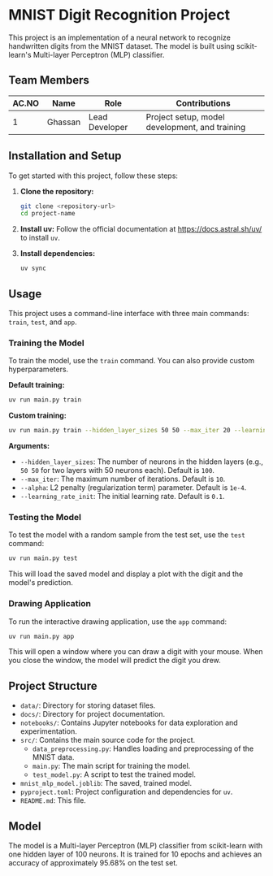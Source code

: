 # MNIST Digit Recognition Project

This project is an implementation of a neural network to recognize handwritten digits from the MNIST dataset. The model is built using scikit-learn's Multi-layer Perceptron (MLP) classifier.

## Team Members

| AC.NO | Name | Role | Contributions |
|----|------|------|---------------|
| 1 | Ghassan | Lead Developer | Project setup, model development, and training |

## Installation and Setup

To get started with this project, follow these steps:

1.  **Clone the repository:**
    ```bash
    git clone <repository-url>
    cd project-name
    ```

2.  **Install uv:**
    Follow the official documentation at https://docs.astral.sh/uv/ to install `uv`.

3.  **Install dependencies:**
    ```bash
    uv sync
    ```

## Usage

This project uses a command-line interface with three main commands: `train`, `test`, and `app`.

### Training the Model

To train the model, use the `train` command. You can also provide custom hyperparameters.

**Default training:**
```bash
uv run main.py train
```

**Custom training:**
```bash
uv run main.py train --hidden_layer_sizes 50 50 --max_iter 20 --learning_rate_init 0.01
```

**Arguments:**

-   `--hidden_layer_sizes`: The number of neurons in the hidden layers (e.g., `50 50` for two layers with 50 neurons each). Default is `100`.
-   `--max_iter`: The maximum number of iterations. Default is `10`.
-   `--alpha`: L2 penalty (regularization term) parameter. Default is `1e-4`.
-   `--learning_rate_init`: The initial learning rate. Default is `0.1`.

### Testing the Model

To test the model with a random sample from the test set, use the `test` command:

```bash
uv run main.py test
```

This will load the saved model and display a plot with the digit and the model's prediction.

### Drawing Application

To run the interactive drawing application, use the `app` command:

```bash
uv run main.py app
```
This will open a window where you can draw a digit with your mouse. When you close the window, the model will predict the digit you drew.

## Project Structure

-   `data/`: Directory for storing dataset files.
-   `docs/`: Directory for project documentation.
-   `notebooks/`: Contains Jupyter notebooks for data exploration and experimentation.
-   `src/`: Contains the main source code for the project.
    -   `data_preprocessing.py`: Handles loading and preprocessing of the MNIST data.
    -   `main.py`: The main script for training the model.
    -   `test_model.py`: A script to test the trained model.
-   `mnist_mlp_model.joblib`: The saved, trained model.
-   `pyproject.toml`: Project configuration and dependencies for `uv`.
-   `README.md`: This file.

## Model

The model is a Multi-layer Perceptron (MLP) classifier from scikit-learn with one hidden layer of 100 neurons. It is trained for 10 epochs and achieves an accuracy of approximately 95.68% on the test set.